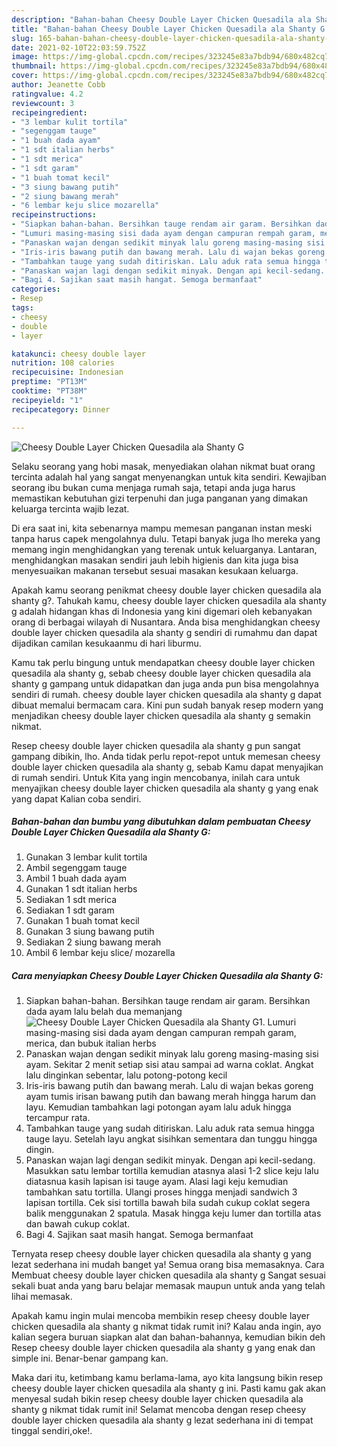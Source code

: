 ```yaml
---
description: "Bahan-bahan Cheesy Double Layer Chicken Quesadila ala Shanty G yang lezat Untuk Jualan"
title: "Bahan-bahan Cheesy Double Layer Chicken Quesadila ala Shanty G yang lezat Untuk Jualan"
slug: 165-bahan-bahan-cheesy-double-layer-chicken-quesadila-ala-shanty-g-yang-lezat-untuk-jualan
date: 2021-02-10T22:03:59.752Z
image: https://img-global.cpcdn.com/recipes/323245e83a7bdb94/680x482cq70/cheesy-double-layer-chicken-quesadila-ala-shanty-g-foto-resep-utama.jpg
thumbnail: https://img-global.cpcdn.com/recipes/323245e83a7bdb94/680x482cq70/cheesy-double-layer-chicken-quesadila-ala-shanty-g-foto-resep-utama.jpg
cover: https://img-global.cpcdn.com/recipes/323245e83a7bdb94/680x482cq70/cheesy-double-layer-chicken-quesadila-ala-shanty-g-foto-resep-utama.jpg
author: Jeanette Cobb
ratingvalue: 4.2
reviewcount: 3
recipeingredient:
- "3 lembar kulit tortila"
- "segenggam tauge"
- "1 buah dada ayam"
- "1 sdt italian herbs"
- "1 sdt merica"
- "1 sdt garam"
- "1 buah tomat kecil"
- "3 siung bawang putih"
- "2 siung bawang merah"
- "6 lembar keju slice mozarella"
recipeinstructions:
- "Siapkan bahan-bahan. Bersihkan tauge rendam air garam. Bersihkan dada ayam lalu belah dua memanjang"
- "Lumuri masing-masing sisi dada ayam dengan campuran rempah garam, merica, dan bubuk italian herbs"
- "Panaskan wajan dengan sedikit minyak lalu goreng masing-masing sisi ayam. Sekitar 2 menit setiap sisi atau sampai ad warna coklat. Angkat lalu dinginkan sebentar, lalu potong-potong kecil"
- "Iris-iris bawang putih dan bawang merah. Lalu di wajan bekas goreng ayam tumis irisan bawang putih dan bawang merah hingga harum dan layu. Kemudian tambahkan lagi potongan ayam lalu aduk hingga tercampur rata."
- "Tambahkan tauge yang sudah ditiriskan. Lalu aduk rata semua hingga tauge layu. Setelah layu angkat sisihkan sementara dan tunggu hingga dingin."
- "Panaskan wajan lagi dengan sedikit minyak. Dengan api kecil-sedang. Masukkan satu lembar tortilla kemudian atasnya alasi 1-2 slice keju lalu diatasnua kasih lapisan isi tauge ayam. Alasi lagi keju kemudian tambahkan satu tortilla. Ulangi proses hingga menjadi sandwich 3 lapisan tortilla. Cek sisi tortilla bawah bila sudah cukup coklat segera balik menggunakan 2 spatula. Masak hingga keju lumer dan tortilla atas dan bawah cukup coklat."
- "Bagi 4. Sajikan saat masih hangat. Semoga bermanfaat"
categories:
- Resep
tags:
- cheesy
- double
- layer

katakunci: cheesy double layer 
nutrition: 108 calories
recipecuisine: Indonesian
preptime: "PT13M"
cooktime: "PT38M"
recipeyield: "1"
recipecategory: Dinner

---
```



![Cheesy Double Layer Chicken Quesadila ala Shanty G](https://img-global.cpcdn.com/recipes/323245e83a7bdb94/680x482cq70/cheesy-double-layer-chicken-quesadila-ala-shanty-g-foto-resep-utama.jpg)

Selaku seorang yang hobi masak, menyediakan olahan nikmat buat orang tercinta adalah hal yang sangat menyenangkan untuk kita sendiri. Kewajiban seorang ibu bukan cuma menjaga rumah saja, tetapi anda juga harus memastikan kebutuhan gizi terpenuhi dan juga panganan yang dimakan keluarga tercinta wajib lezat.

Di era  saat ini, kita sebenarnya mampu memesan panganan instan meski tanpa harus capek mengolahnya dulu. Tetapi banyak juga lho mereka yang memang ingin menghidangkan yang terenak untuk keluarganya. Lantaran, menghidangkan masakan sendiri jauh lebih higienis dan kita juga bisa menyesuaikan makanan tersebut sesuai masakan kesukaan keluarga. 



Apakah kamu seorang penikmat cheesy double layer chicken quesadila ala shanty g?. Tahukah kamu, cheesy double layer chicken quesadila ala shanty g adalah hidangan khas di Indonesia yang kini digemari oleh kebanyakan orang di berbagai wilayah di Nusantara. Anda bisa menghidangkan cheesy double layer chicken quesadila ala shanty g sendiri di rumahmu dan dapat dijadikan camilan kesukaanmu di hari liburmu.

Kamu tak perlu bingung untuk mendapatkan cheesy double layer chicken quesadila ala shanty g, sebab cheesy double layer chicken quesadila ala shanty g gampang untuk didapatkan dan juga anda pun bisa mengolahnya sendiri di rumah. cheesy double layer chicken quesadila ala shanty g dapat dibuat memalui bermacam cara. Kini pun sudah banyak resep modern yang menjadikan cheesy double layer chicken quesadila ala shanty g semakin nikmat.

Resep cheesy double layer chicken quesadila ala shanty g pun sangat gampang dibikin, lho. Anda tidak perlu repot-repot untuk memesan cheesy double layer chicken quesadila ala shanty g, sebab Kamu dapat menyajikan di rumah sendiri. Untuk Kita yang ingin mencobanya, inilah cara untuk menyajikan cheesy double layer chicken quesadila ala shanty g yang enak yang dapat Kalian coba sendiri.

<!--inarticleads1-->

##### Bahan-bahan dan bumbu yang dibutuhkan dalam pembuatan Cheesy Double Layer Chicken Quesadila ala Shanty G:

1. Gunakan 3 lembar kulit tortila
1. Ambil segenggam tauge
1. Ambil 1 buah dada ayam
1. Gunakan 1 sdt italian herbs
1. Sediakan 1 sdt merica
1. Sediakan 1 sdt garam
1. Gunakan 1 buah tomat kecil
1. Gunakan 3 siung bawang putih
1. Sediakan 2 siung bawang merah
1. Ambil 6 lembar keju slice/ mozarella




<!--inarticleads2-->

##### Cara menyiapkan Cheesy Double Layer Chicken Quesadila ala Shanty G:

1. Siapkan bahan-bahan. Bersihkan tauge rendam air garam. Bersihkan dada ayam lalu belah dua memanjang
<img src="https://img-global.cpcdn.com/steps/6d0630cc174970c2/160x128cq70/cheesy-double-layer-chicken-quesadila-ala-shanty-g-langkah-memasak-1-foto.jpg" alt="Cheesy Double Layer Chicken Quesadila ala Shanty G">1. Lumuri masing-masing sisi dada ayam dengan campuran rempah garam, merica, dan bubuk italian herbs
1. Panaskan wajan dengan sedikit minyak lalu goreng masing-masing sisi ayam. Sekitar 2 menit setiap sisi atau sampai ad warna coklat. Angkat lalu dinginkan sebentar, lalu potong-potong kecil
1. Iris-iris bawang putih dan bawang merah. Lalu di wajan bekas goreng ayam tumis irisan bawang putih dan bawang merah hingga harum dan layu. Kemudian tambahkan lagi potongan ayam lalu aduk hingga tercampur rata.
1. Tambahkan tauge yang sudah ditiriskan. Lalu aduk rata semua hingga tauge layu. Setelah layu angkat sisihkan sementara dan tunggu hingga dingin.
1. Panaskan wajan lagi dengan sedikit minyak. Dengan api kecil-sedang. Masukkan satu lembar tortilla kemudian atasnya alasi 1-2 slice keju lalu diatasnua kasih lapisan isi tauge ayam. Alasi lagi keju kemudian tambahkan satu tortilla. Ulangi proses hingga menjadi sandwich 3 lapisan tortilla. Cek sisi tortilla bawah bila sudah cukup coklat segera balik menggunakan 2 spatula. Masak hingga keju lumer dan tortilla atas dan bawah cukup coklat.
1. Bagi 4. Sajikan saat masih hangat. Semoga bermanfaat




Ternyata resep cheesy double layer chicken quesadila ala shanty g yang lezat sederhana ini mudah banget ya! Semua orang bisa memasaknya. Cara Membuat cheesy double layer chicken quesadila ala shanty g Sangat sesuai sekali buat anda yang baru belajar memasak maupun untuk anda yang telah lihai memasak.

Apakah kamu ingin mulai mencoba membikin resep cheesy double layer chicken quesadila ala shanty g nikmat tidak rumit ini? Kalau anda ingin, ayo kalian segera buruan siapkan alat dan bahan-bahannya, kemudian bikin deh Resep cheesy double layer chicken quesadila ala shanty g yang enak dan simple ini. Benar-benar gampang kan. 

Maka dari itu, ketimbang kamu berlama-lama, ayo kita langsung bikin resep cheesy double layer chicken quesadila ala shanty g ini. Pasti kamu gak akan menyesal sudah bikin resep cheesy double layer chicken quesadila ala shanty g nikmat tidak rumit ini! Selamat mencoba dengan resep cheesy double layer chicken quesadila ala shanty g lezat sederhana ini di tempat tinggal sendiri,oke!.

